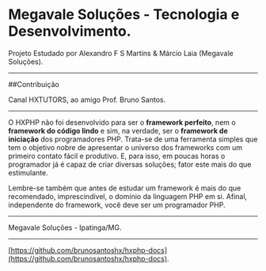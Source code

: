 # Megavale Soluções - Tecnologia e Desenvolvimento.

Projeto Estudado por Alexandro F S Martins & Márcio Laia (Megavale Soluções).

--------------------------------------------------------------------
##Contribuição 

Canal HXTUTORS, ao amigo Prof. Bruno Santos.

--------------------------------------------------------------------

O HXPHP não foi desenvolvido para ser o **framework perfeito**, nem o **framework do código lindo** e sim, na verdade, ser o **framework de iniciação** dos programadores PHP. Trata-se de uma ferramenta simples que tem o objetivo nobre de apresentar o universo dos frameworks com um primeiro contato fácil e produtivo. E, para isso, em poucas horas o programador já é capaz de criar diversas soluções; fator este mais do que estimulante.

Lembre-se também que antes de estudar um framework é mais do que recomendado, imprescindível, o domínio da linguagem PHP em si. Afinal, independente do framework, você deve ser um programador PHP.

--------------------------------------------------------------------

Megavale Soluções - Ipatinga/MG.

---------------------------------------------------------------------
[https://github.com/brunosantoshx/hxphp-docs](https://github.com/brunosantoshx/hxphp-docs).